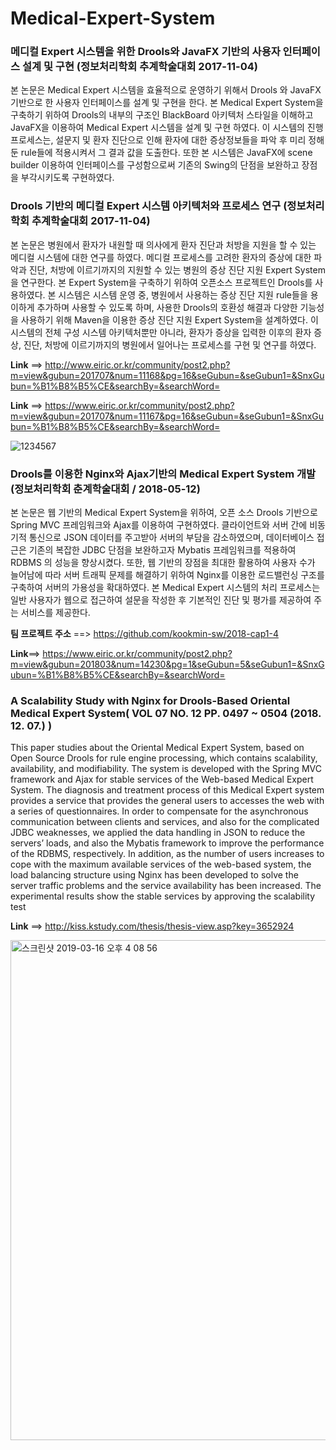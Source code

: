 # Medical-Expert-System           

### 메디컬 Expert 시스템을 위한 Drools와 JavaFX 기반의 사용자 인터페이스 설계 및 구현 (정보처리학회 추계학술대회 2017-11-04)

본 논문은 Medical Expert 시스템을 효율적으로 운영하기 위해서 Drools 와 JavaFX기반으로 한 사용자 인터페이스를 설계 및 구현을 한다. 본 Medical Expert System을 구축하기 위하여 Drools의 내부의 구조인 BlackBoard 아키텍처 스타일을 이해하고 JavaFX을 이용하여 Medical Expert 시스템을 설계 및 구현 하였다. 이 시스템의 진행 프로세스는, 설문지 및 환자 진단으로 인해 환자에 대한 증상정보들을 파악 후 미리 정해 둔 rule들에 적용시켜서 그 결과 값을 도출한다. 또한 본 시스템은 JavaFX에 scene builder 이용하여 인터페이스를 구성함으로써 기존의 Swing의 단점을 보완하고 장점을 부각시키도록 구현하였다.

### Drools 기반의 메디컬 Expert 시스템 아키텍처와 프로세스 연구 (정보처리학회 추계학술대회 2017-11-04)

본 논문은 병원에서 환자가 내원할 때 의사에게 환자 진단과 처방을 지원을 할 수 있는 메디컬 시스템에 대한 연구를 하였다. 메디컬 프로세스를 고려한 환자의 증상에 대한 파악과 진단, 처방에 이르기까지의 지원할 수 있는 병원의 증상 진단 지원 Expert System을 연구한다. 본 Expert System을 구축하기 위하여 오픈소스 프로젝트인 Drools를 사용하였다. 본 시스템은 시스템 운영 중, 병원에서 사용하는 증상 진단 지원 rule들을 용이하게 추가하며 사용할 수 있도록 하며, 사용한 Drools의 호환성 해결과 다양한 기능성을 사용하기 위해 Maven을 이용한 증상 진단 지원 Expert System을 설계하였다. 이 시스템의 전체 구성 시스템 아키텍처뿐만 아니라, 환자가 증상을 입력한 이후의 환자 증상, 진단, 처방에 이르기까지의 병원에서 일어나는 프로세스를 구현 및 연구를 하였다.

**Link** ==> http://www.eiric.or.kr/community/post2.php?m=view&gubun=201707&num=11168&pg=16&seGubun=&seGubun1=&SnxGubun=%B1%B8%B5%CE&searchBy=&searchWord=


**Link** ==> https://www.eiric.or.kr/community/post2.php?m=view&gubun=201707&num=11167&pg=16&seGubun=&seGubun1=&SnxGubun=%B1%B8%B5%CE&searchBy=&searchWord=

![1234567](https://user-images.githubusercontent.com/26623547/38420093-34964aa8-3992-11e8-8a3e-c00376b94ead.JPG)


### Drools를 이용한 Nginx와 Ajax기반의 Medical Expert System 개발 (정보처리학회 춘계학술대회 / 2018-05-12)

본 논문은 웹 기반의 Medical Expert System을 위하여, 오픈 소스 Drools 기반으로 Spring MVC 프레임워크와 Ajax를 이용하여 구현하였다. 클라이언트와 서버 간에 비동기적 통신으로 JSON 데이터를 주고받아 서버의 부담을 감소하였으며, 데이터베이스 접근은 기존의 복잡한 JDBC 단점을 보완하고자 Mybatis 프레임워크를 적용하여 RDBMS 의 성능을 향상시켰다. 또한, 웹 기반의 장점을 최대한 활용하여 사용자 수가 늘어남에 따라 서버 트래픽 문제를 해결하기 위하여 Nginx를 이용한 로드밸런싱 구조를 구축하여 서버의 가용성을 확대하였다. 본 Medical Expert 시스템의 처리 프로세스는 일반 사용자가 웹으로 접근하여 설문을 작성한 후 기본적인 진단 및 평가를 제공하여 주는 서비스를 제공한다.	

**팀 프로젝트 주소** ==> https://github.com/kookmin-sw/2018-cap1-4


**Link**==> https://www.eiric.or.kr/community/post2.php?m=view&gubun=201803&num=14230&pg=1&seGubun=5&seGubun1=&SnxGubun=%B1%B8%B5%CE&searchBy=&searchWord=


### A Scalability Study with Nginx for Drools-Based Oriental Medical Expert System( VOL 07 NO. 12 PP. 0497 ~ 0504 (2018. 12. 07.) )

This paper studies about the Oriental Medical Expert System, based on Open Source Drools for rule engine processing, which contains scalability, availability, and modifiability. The system is developed with the Spring MVC framework and Ajax for stable services of the Web-based Medical Expert System. The diagnosis and treatment process of this Medical Expert system provides a service that provides the general users to accesses the web with a series of questionnaires. In order to compensate for the asynchronous communication between clients and services, and also for the complicated JDBC weaknesses, we applied the data handling in JSON to reduce the servers’ loads, and also the Mybatis framework to improve the performance of the RDBMS, respectively. In addition, as the number of users increases to cope with the maximum available services of the web-based system, the load balancing structure using Nginx has been developed to solve the server traffic problems and the service availability has been increased. The experimental results show the stable services by approving the scalability test

**Link** ==> http://kiss.kstudy.com/thesis/thesis-view.asp?key=3652924

<img width="800" alt="스크린샷 2019-03-16 오후 4 08 56" src="https://user-images.githubusercontent.com/26623547/54472086-2d635900-4806-11e9-812e-533d238e35d7.png">


